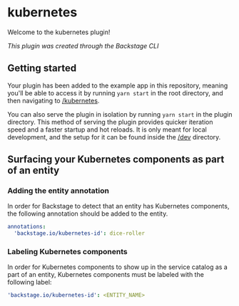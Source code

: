 # kubernetes

Welcome to the kubernetes plugin!

_This plugin was created through the Backstage CLI_

## Getting started

Your plugin has been added to the example app in this repository, meaning you'll be able to access it by running `yarn start` in the root directory, and then navigating to [/kubernetes](http://localhost:3000/kubernetes).

You can also serve the plugin in isolation by running `yarn start` in the plugin directory.
This method of serving the plugin provides quicker iteration speed and a faster startup and hot reloads.
It is only meant for local development, and the setup for it can be found inside the [/dev](./dev) directory.

## Surfacing your Kubernetes components as part of an entity

### Adding the entity annotation

In order for Backstage to detect that an entity has Kubernetes components,
the following annotation should be added to the entity.

```yaml
annotations:
  'backstage.io/kubernetes-id': dice-roller
```

### Labeling Kubernetes components

In order for Kubernetes components to show up in the service catalog
as a part of an entity, Kubernetes components must be labeled with the following label:

```yaml
'backstage.io/kubernetes-id': <ENTITY_NAME>
```
